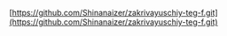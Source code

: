 [https://github.com/Shinanaizer/zakrivayuschiy-teg-f.git](https://github.com/Shinanaizer/zakrivayuschiy-teg-f.git)
